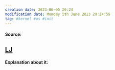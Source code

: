 ```yaml
---
creation date: 2023-06-05 20:24
modification date: Monday 5th June 2023 20:24:59
tag: #kernel #os #init 
---
```


#### Source:

[LJ](https://linuxjourney.com/lesson/upstart-overview)
--------------------------------------------

#### Explanation about it:
